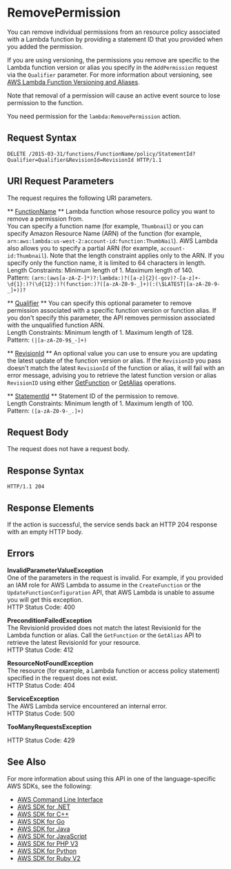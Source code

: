# RemovePermission<a name="API_RemovePermission"></a>

You can remove individual permissions from an resource policy associated with a Lambda function by providing a statement ID that you provided when you added the permission\.

If you are using versioning, the permissions you remove are specific to the Lambda function version or alias you specify in the `AddPermission` request via the `Qualifier` parameter\. For more information about versioning, see [AWS Lambda Function Versioning and Aliases](https://docs.aws.amazon.com/lambda/latest/dg/versioning-aliases.html)\. 

Note that removal of a permission will cause an active event source to lose permission to the function\.

You need permission for the `lambda:RemovePermission` action\.

## Request Syntax<a name="API_RemovePermission_RequestSyntax"></a>

```
DELETE /2015-03-31/functions/FunctionName/policy/StatementId?Qualifier=Qualifier&RevisionId=RevisionId HTTP/1.1
```

## URI Request Parameters<a name="API_RemovePermission_RequestParameters"></a>

The request requires the following URI parameters\.

 ** [FunctionName](#API_RemovePermission_RequestSyntax) **   <a name="SSS-RemovePermission-request-FunctionName"></a>
Lambda function whose resource policy you want to remove a permission from\.  
 You can specify a function name \(for example, `Thumbnail`\) or you can specify Amazon Resource Name \(ARN\) of the function \(for example, `arn:aws:lambda:us-west-2:account-id:function:ThumbNail`\)\. AWS Lambda also allows you to specify a partial ARN \(for example, `account-id:Thumbnail`\)\. Note that the length constraint applies only to the ARN\. If you specify only the function name, it is limited to 64 characters in length\.   
Length Constraints: Minimum length of 1\. Maximum length of 140\.  
Pattern: `(arn:(aws[a-zA-Z-]*)?:lambda:)?([a-z]{2}(-gov)?-[a-z]+-\d{1}:)?(\d{12}:)?(function:)?([a-zA-Z0-9-_]+)(:(\$LATEST|[a-zA-Z0-9-_]+))?` 

 ** [Qualifier](#API_RemovePermission_RequestSyntax) **   <a name="SSS-RemovePermission-request-Qualifier"></a>
You can specify this optional parameter to remove permission associated with a specific function version or function alias\. If you don't specify this parameter, the API removes permission associated with the unqualified function ARN\.  
Length Constraints: Minimum length of 1\. Maximum length of 128\.  
Pattern: `(|[a-zA-Z0-9$_-]+)` 

 ** [RevisionId](#API_RemovePermission_RequestSyntax) **   <a name="SSS-RemovePermission-request-RevisionId"></a>
An optional value you can use to ensure you are updating the latest update of the function version or alias\. If the `RevisionID` you pass doesn't match the latest `RevisionId` of the function or alias, it will fail with an error message, advising you to retrieve the latest function version or alias `RevisionID` using either [GetFunction](https://docs.aws.amazon.com/lambda/latest/dg/API_GetFunction.html) or [GetAlias](https://docs.aws.amazon.com/lambda/latest/dg/API_GetAlias.html) operations\.

 ** [StatementId](#API_RemovePermission_RequestSyntax) **   <a name="SSS-RemovePermission-request-StatementId"></a>
Statement ID of the permission to remove\.  
Length Constraints: Minimum length of 1\. Maximum length of 100\.  
Pattern: `([a-zA-Z0-9-_.]+)` 

## Request Body<a name="API_RemovePermission_RequestBody"></a>

The request does not have a request body\.

## Response Syntax<a name="API_RemovePermission_ResponseSyntax"></a>

```
HTTP/1.1 204
```

## Response Elements<a name="API_RemovePermission_ResponseElements"></a>

If the action is successful, the service sends back an HTTP 204 response with an empty HTTP body\.

## Errors<a name="API_RemovePermission_Errors"></a>

 **InvalidParameterValueException**   
One of the parameters in the request is invalid\. For example, if you provided an IAM role for AWS Lambda to assume in the `CreateFunction` or the `UpdateFunctionConfiguration` API, that AWS Lambda is unable to assume you will get this exception\.  
HTTP Status Code: 400

 **PreconditionFailedException**   
The RevisionId provided does not match the latest RevisionId for the Lambda function or alias\. Call the `GetFunction` or the `GetAlias` API to retrieve the latest RevisionId for your resource\.  
HTTP Status Code: 412

 **ResourceNotFoundException**   
The resource \(for example, a Lambda function or access policy statement\) specified in the request does not exist\.  
HTTP Status Code: 404

 **ServiceException**   
The AWS Lambda service encountered an internal error\.  
HTTP Status Code: 500

 **TooManyRequestsException**   
   
HTTP Status Code: 429

## See Also<a name="API_RemovePermission_SeeAlso"></a>

For more information about using this API in one of the language\-specific AWS SDKs, see the following:
+  [AWS Command Line Interface](https://docs.aws.amazon.com/goto/aws-cli/lambda-2015-03-31/RemovePermission) 
+  [AWS SDK for \.NET](https://docs.aws.amazon.com/goto/DotNetSDKV3/lambda-2015-03-31/RemovePermission) 
+  [AWS SDK for C\+\+](https://docs.aws.amazon.com/goto/SdkForCpp/lambda-2015-03-31/RemovePermission) 
+  [AWS SDK for Go](https://docs.aws.amazon.com/goto/SdkForGoV1/lambda-2015-03-31/RemovePermission) 
+  [AWS SDK for Java](https://docs.aws.amazon.com/goto/SdkForJava/lambda-2015-03-31/RemovePermission) 
+  [AWS SDK for JavaScript](https://docs.aws.amazon.com/goto/AWSJavaScriptSDK/lambda-2015-03-31/RemovePermission) 
+  [AWS SDK for PHP V3](https://docs.aws.amazon.com/goto/SdkForPHPV3/lambda-2015-03-31/RemovePermission) 
+  [AWS SDK for Python](https://docs.aws.amazon.com/goto/boto3/lambda-2015-03-31/RemovePermission) 
+  [AWS SDK for Ruby V2](https://docs.aws.amazon.com/goto/SdkForRubyV2/lambda-2015-03-31/RemovePermission) 